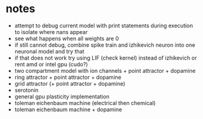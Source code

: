 # notes

- attempt to debug current model with print statements during execution to isolate where nans appear
- see what happens when all weights are 0
- if still cannot debug, combine spike train and izhikevich neuron into one neuronal model and try that
- if that does not work try using LIF (check kernel) instead of izhikevich or rent amd or intel gpu (cudo?)
- two compartment model with ion channels + point attractor + dopamine
- ring attractor + point attractor + dopamine
- grid attractor (+ point attractor + dopamine)
- serotonin
- general gpu plasticity implementation
- toleman eichenbaum machine (electrical then chemical)
- toleman eichenbaum machine + dopamine
